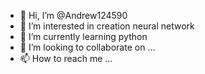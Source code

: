 - 👋 Hi, I’m @Andrew124590
- 👀 I’m interested in сreation neural network
- 🌱 I’m currently learning python
- 💞️ I’m looking to collaborate on ...
- 📫 How to reach me ...

<!---
Andrew124590/Andrew124590 is a ✨ special ✨ repository because its `README.md` (this file) appears on your GitHub profile.
You can click the Preview link to take a look at your changes.
--->
